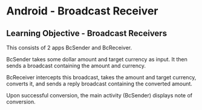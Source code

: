 # Android - Broadcast Receiver
## Learning Objective - Broadcast Receivers

This consists of 2 apps BcSender and BcReceiver.

BcSender takes some dollar amount and target currency as input. It then sends a broadcast containing the amount and currency.

BcReceiver intercepts this broadcast, takes the amount and target currency, converts it, and sends a reply broadcast containing the converted amount.

Upon successful conversion, the main activity (BcSender) displays note of conversion.
